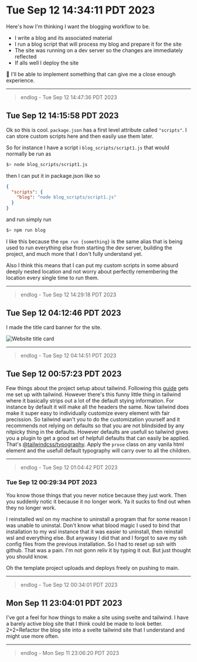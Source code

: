 # Tue Sep 12 14:34:11 PDT 2023

Here's how I'm thinking I want the blogging workflow to be.

- I write a blog and its associated material
- I run a blog script that will process my blog and prepare it for the site
- The site was running on a dev server so the changes are immediately reflected
- If alls well I deploy the site

🤞 I'll be able to implement something that can give me a close enough experience.

---
> endlog - Tue Sep 12 14:47:36 PDT 2023

## Tue Sep 12 14:15:58 PDT 2023

Ok so this is cool. `package.json` has a first level attribute called `"scripts"`. I can store custom scripts here and then easily use them later.

So for instance I have a script i `blog_scripts/script1.js` that would normally be run as

```sh
$> node blog_scripts/script1.js
```

then I can put it in package.json like so

```json
{
  "scripts": {
    "blog": "node blog_scripts/script1.js"
  }
}
```

and run simply run

```sh
$> npm run blog
```

I like this because the `npm run {something}` is the same alias that is being used to run everything else from starting the dev server, building the project, and much more that I don't fully understand yet.

Also I think this means that I can put my custom scripts in some absurd deeply nested location and not worry about perfectly remembering the location every single time to run them.

---
> endlog - Tue Sep 12 14:29:18 PDT 2023

## Tue Sep 12 04:12:46 PDT 2023

I made the title card banner for the site.

![Website title card](pics/robta_banner.gif)

---
> endlog - Tue Sep 12 04:14:51 PDT 2023

## Tue Sep 12 00:57:23 PDT 2023

Few things about the project setup about tailwind. Following this [guide](https://tailwindcss.com/docs/guides/sveltekit) gets me set up with tailwind. However there's this funny little thing in tailwind where it basically strips out a lot of the default stying information. For instance by default it will make all the headers the same. Now tailwind does make it super easy to individually customize every element with fair precission. So tailwind wan't you to do the customization yourself and it recommends not relying on defaults so that you are not blindsided by any nitpicky thing in the defaults. However defaults are usefull so tailwind gives you a plugin to get a good set of helpfull defaults that can easily be applied. That's [@tailwindcss/typography](https://tailwindcss.com/docs/typography-plugin). Apply the `prose` class on any vanila html element and the usefull default typography will carry over to all the children.

---
> endlog - Tue Sep 12 01:04:42 PDT 2023

### Tue Sep 12 00:29:34 PDT 2023

You know those things that you never notice because they just work. Then you suddenly notic it because it no longer work. Ya it sucks to find out when they no longer work.

I reinstalled wsl on my machine to uninstall a program that for some reason I was unable to uninstal. Don't know what blood magic I used to bind that installation to my wsl instance that it was easier to uninstall, then reinstall wsl and everything else. But anywasy I did that and I forgot to save my ssh config files from the previous installation. So I had to reset up ssh with github. That was a pain. I'm not gonn reliv it by typing it out. But just thought you should know.

Oh the template project uploads and deploys freely on pushing to main.

---
> endlog - Tue Sep 12 00:34:01 PDT 2023

## Mon Sep 11 23:04:01 PDT 2023

I've got a feel for how things to make a site using svelte and tailwind. I have a barely active blog site that I think could be made to look better. 2+2=Refactor the blog site into a svelte tailwind site that I understand and might use more often.

---
> endlog - Mon Sep 11 23:06:20 PDT 2023
